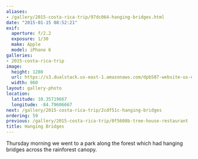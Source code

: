 ```yaml
---
aliases:
- /gallery/2015-costa-rica-trip/97dc064-hanging-bridges.html
date: "2015-01-15 08:52:21"
exif:
  aperture: f/2.2
  exposure: 1/30
  make: Apple
  model: iPhone 6
galleries:
- 2015-costa-rica-trip
image:
  height: 1280
  url: https://s3.dualstack.us-east-1.amazonaws.com/dpb587-website-us-east-1/asset/gallery/2015-costa-rica-trip/97dc064-hanging-bridges~1280.jpg
  width: 960
layout: gallery-photo
location:
  latitude: 10.35719667
  longitude: -84.79606667
next: /gallery/2015-costa-rica-trip/2cdf51c-hanging-bridges
ordering: 59
previous: /gallery/2015-costa-rica-trip/0f5608b-tree-house-restaurant
title: Hanging Bridges
---
```


Thursday morning we went to a park along the forest which had hanging bridges across the rainforest canopy.
